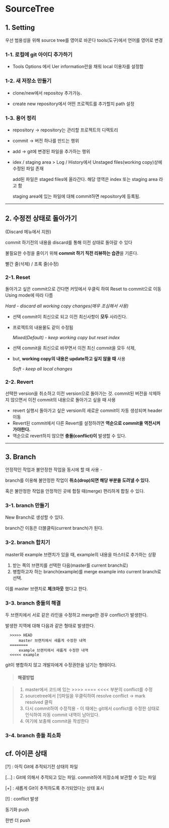 # **SourceTree**

## 1\. Setting

우선 범용성을 위해 source tree를 영어로 바꾼다 tools(도구)에서 언어를 영어로 변경

### 1-1\. 로컬에 git 아이디 추가하기

- Tools Options 에서 Uer information란을 채워 local 이용자를 설정함

### 1-2\. 새 저장소 만들기

- clone/new에서 repositoy 추가가능.

- create new repository에서 어떤 프로젝트를 추가할지 path 설정

### 1-3\. 용어 정리

- repository -> repository는 관리할 프로젝트의 디렉토리

- commit -> 버전 하나를 만드는 행위

- add -> git에 변경된 파일을 추가하는 행위

- idex / staging area > Log / History에서 Unstaged files(working copy)상에 수정된 파일 존재

  add된 파일은 staged files에 올라간다. 해당 영역은 index 또는 staging area 라고 함

  staging area에 있는 파일에 대해 commit하면 repository에 등록됨.

--------------------------------------------------------------------------------

## 2\. 수정전 상태로 돌아가기

(Discard 메뉴에서 지원)

commit 하기전의 내용을 discard를 통해 이전 상태로 돌아갈 수 있다

불필요한 수정을 줄이기 위해 **commit 하기 직전 리뷰하는 습관**을 기른다.

빨간 줄(삭제) / 초록 줄(수정)

### 2-1\. Reset

돌아가고 싶은 commit으로 간다면 커밋에서 우클릭 하여 Reset to commit으로 이동 Using mode에 따라 다름

_Hard - discard all working copy changes(매우 조심해서 사용)_

- 선택 commit이 최신으로 되고 이전 최신사항이 **모두** 사라진다.

- 프로젝트의 내용물도 같이 수정됨

  _Mixed(Default) - keep working copy but reset index_

- 선택 commit을 최신으로 바꾸면서 이전 최신 commit을 모두 삭제,

- but, **working copy의 내용은 update하고 싶지 않을 때** 사용

  _Soft - keep all local changes_

### 2-2\. Revert

선택한 version을 취소하고 이전 version으로 돌아가는 것. commit된 버전을 삭제하지 않으면서 이전 commit의 내용으로 돌아가고 싶을 때 사용

- revert 실행시 돌아가고 싶은 version의 새로운 commit이 자동 생성되며 header 이동
- Revert된 commit에서 다른 Revert를 설정하려면 **역순으로 commit을 역전시켜 가야한다.**
- 역순으로 revert하지 않으면 **충돌(conflict)이** 발생할 수 있다.

--------------------------------------------------------------------------------

## 3\. Branch

안정적인 작업과 불안정한 작업을 동시에 할 때 사용 -

branch를 이용해 불안정한 작업이 **취소(drop)되면 해당 부분을 도려낼 수 있다.**

혹은 불안정한 작업을 안정적인 곳에 합칠 때(merge) 편리하게 합칠 수 있다.

### 3-1\. branch 만들기

New Branch로 생성할 수 있다.

branch간 이동은 더블클릭(current branch)가 된다.

### 3-2\. branch 합치기

master와 example 브랜치가 있을 때, example의 내용을 마스터로 추가하는 상황

1. 받는 쪽의 브랜치를 선택한 다음(master를 current branch로)
2. 병합하고자 하는 branch(example)를 merge example into current branch로 선택.

  이를 master 브랜치로 **체크아웃** 했다고 한다.

### 3-3\. branch 충돌의 해결

두 브랜치에서 서로 같은 라인을 수정하고 merge한 경우 conflict가 발생한다.

발생한 지역에 대해 다음과 같은 형태로 발생한다.

```
  >>>>> HEAD
      master 브랜치에서 새롭게 수정한 내역
  ========
      example 브랜치에서 새롭게 수정한 내역
  <<<<< example
```

git이 병합하지 않고 개발자에게 수정권한을 넘기는 형태이다.

> #### 해결방법

> 1. master에서 코드에 있는 >>>> ==== \<\<\<< 부분의 conflict를 수정
> 2. sourcetree에서 [!]파일을 우클릭하여 resolve conflict -> mark resolved 클릭
> 3. 다시 commit하여 수정적용 - 이 때에는 git에서 conflict를 수정한 상태로 인식하여 자동 commit 내역이 남아있다.
> 4. 여기에 보충해 commit을 작성한다

### 3-4\. branch 충돌 최소화

## cf. 아이콘 상태

[?] : 아직 Git에 추적되기전 상태의 파일

[...] : Git에 의해서 추적되고 있는 파일. commit하여 저장소에 보관할 수 있는 파일

[+] : 새롭게 Git이 추적하도록 추가되었다는 상태 표시

[!] : conflict 발생

동기화 push

한번 더 push

